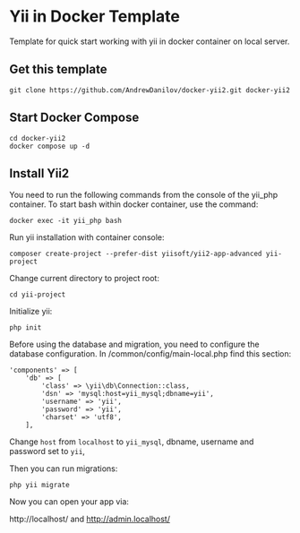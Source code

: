 Yii in Docker Template
======================

Template for quick start working with yii in docker container on local server.

Get this template
-----------------

```
git clone https://github.com/AndrewDanilov/docker-yii2.git docker-yii2
```

Start Docker Compose
--------------------

```
cd docker-yii2
docker compose up -d
```

Install Yii2
------------

You need to run the following commands from the console of the yii_php container. To start bash within docker container, use the command:

```
docker exec -it yii_php bash
```

Run yii installation with container console:

```
composer create-project --prefer-dist yiisoft/yii2-app-advanced yii-project
```

Change current directory to project root:

```
cd yii-project
```

Initialize yii:

```
php init
```

Before using the database and migration, you need to configure the database configuration. In /common/config/main-local.php find this section:

```
'components' => [
    'db' => [
        'class' => \yii\db\Connection::class,
        'dsn' => 'mysql:host=yii_mysql;dbname=yii',
        'username' => 'yii',
        'password' => 'yii',
        'charset' => 'utf8',
    ],
```

Change `host` from `localhost` to `yii_mysql`, dbname, username and password set to `yii`, 

Then you can run migrations:

```
php yii migrate
```

Now you can open your app via:

http://localhost/ and http://admin.localhost/